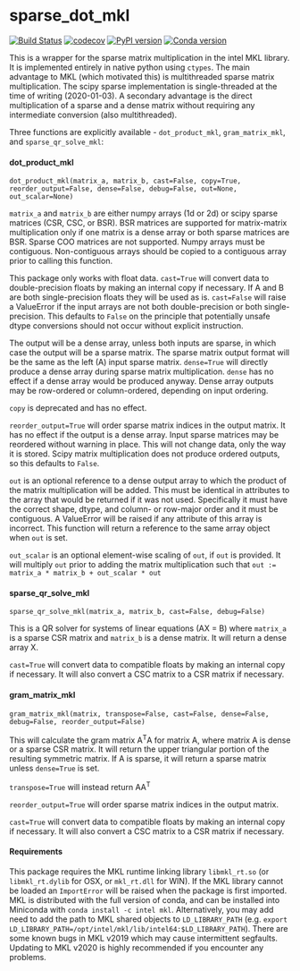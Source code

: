 # sparse_dot_mkl
[![Build Status](https://github.com/flatironinstitute/sparse_dot/actions/workflows/python-package.yml/badge.svg)](https://github.com/flatironinstitute/sparse_dot/actions/workflows/python-package.yml/)
[![codecov](https://codecov.io/gh/flatironinstitute/sparse_dot/branch/release/graph/badge.svg)](https://codecov.io/gh/flatironinstitute/sparse_dot)
[![PyPI version](https://badge.fury.io/py/sparse-dot-mkl.svg)](https://badge.fury.io/py/sparse-dot-mkl)
[![Conda version](https://anaconda.org/conda-forge/sparse_dot_mkl/badges/version.svg)](https://anaconda.org/conda-forge/sparse_dot_mkl)

This is a wrapper for the sparse matrix multiplication in the intel MKL library.
It is implemented entirely in native python using `ctypes`.
The main advantage to MKL (which motivated this) is multithreaded sparse matrix multiplication. 
The scipy sparse implementation is single-threaded at the time of writing (2020-01-03).
A secondary advantage is the direct multiplication of a sparse and a dense matrix without requiring any
intermediate conversion (also multithreaded). 

Three functions are explicitly available - `dot_product_mkl`, `gram_matrix_mkl`, and `sparse_qr_solve_mkl`: 

#### dot_product_mkl
`dot_product_mkl(matrix_a, matrix_b, cast=False, copy=True, reorder_output=False, dense=False, debug=False, out=None, out_scalar=None)`

`matrix_a` and `matrix_b` are either numpy arrays (1d or 2d) or scipy sparse matrices (CSR, CSC, or BSR).
BSR matrices are supported for matrix-matrix multiplication only if one matrix is a dense array or both sparse matrices are BSR.
Sparse COO matrices are not supported. 
Numpy arrays must be contiguous. Non-contiguous arrays should be copied to a contiguous array prior to calling this 
function.

This package only works with float data.
`cast=True` will convert data to double-precision floats by making an internal copy if necessary.
If A and B are both single-precision floats they will be used as is.
`cast=False` will raise a ValueError if the input arrays are not both double-precision or both single-precision.
This defaults to `False` on the principle that potentially unsafe dtype conversions should not occur without explicit
instruction.

The output will be a dense array, unless both inputs are sparse, in which case the output will be a sparse matrix.
The sparse matrix output format will be the same as the left (A) input sparse matrix.
`dense=True` will directly produce a dense array during sparse matrix multiplication. 
`dense` has no effect if a dense array would be produced anyway. 
Dense array outputs may be row-ordered or column-ordered, depending on input ordering.

`copy` is deprecated and has no effect.

`reorder_output=True` will order sparse matrix indices in the output matrix. 
It has no effect if the output is a dense array.
Input sparse matrices may be reordered without warning in place. 
This will not change data, only the way it is stored.
Scipy matrix multiplication does not produce ordered outputs, so this defaults to `False`.

`out` is an optional reference to a dense output array to which the product of the matrix multiplication will be added. 
This must be identical in attributes to the array that would be returned if it was not used.
Specifically it must have the correct shape, dtype, and column- or row-major order and it must be contiguous. A ValueError will be raised if any attribute of this array is incorrect.
This function will return a reference to the same array object when `out` is set.

`out_scalar` is an optional element-wise scaling of `out`, if `out` is provided.
It will multiply `out` prior to adding the matrix multiplication such that 
`out := matrix_a * matrix_b + out_scalar * out`

#### sparse_qr_solve_mkl
`sparse_qr_solve_mkl(matrix_a, matrix_b, cast=False, debug=False)`

This is a QR solver for systems of linear equations (AX = B) where `matrix_a` is a sparse CSR matrix 
and `matrix_b` is a dense matrix.
It will return a dense array X.

`cast=True` will convert data to compatible floats by making an internal copy if necessary.
It will also convert a CSC matrix to a CSR matrix if necessary.

#### gram_matrix_mkl
`gram_matrix_mkl(matrix, transpose=False, cast=False, dense=False, debug=False, reorder_output=False)`

This will calculate the gram matrix A<sup>T</sup>A for matrix A, where matrix A is dense or a sparse CSR matrix.
It will return the upper triangular portion of the resulting symmetric matrix.
If A is sparse, it will return a sparse matrix unless `dense=True` is set.

`transpose=True` will instead return AA<sup>T</sup> 

`reorder_output=True` will order sparse matrix indices in the output matrix. 

`cast=True` will convert data to compatible floats by making an internal copy if necessary.
It will also convert a CSC matrix to a CSR matrix if necessary.

#### Requirements

This package requires the MKL runtime linking library `libmkl_rt.so` 
(or `libmkl_rt.dylib` for OSX, or `mkl_rt.dll` for WIN).
If the MKL library cannot be loaded an `ImportError` will be raised when the package is first imported. 
MKL is distributed with the full version of conda,
and can be installed into Miniconda with `conda install -c intel mkl`.
Alternatively, you may add need to add the path to MKL shared objects to `LD_LIBRARY_PATH`
(e.g. `export LD_LIBRARY_PATH=/opt/intel/mkl/lib/intel64:$LD_LIBRARY_PATH`).
There are some known bugs in MKL v2019 which may cause intermittent segfaults.
Updating to MKL v2020 is highly recommended if you encounter any problems.